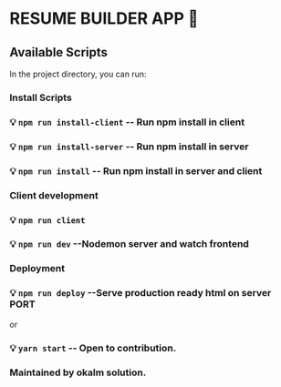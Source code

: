 # RESUME BUILDER APP 🚀

## Available Scripts


In the project directory, you can run:

### Install Scripts

### 💡 `npm run install-client` -- Run npm install in client
###  💡 `npm run install-server` -- Run npm install in server
### 💡 `npm run install` -- Run npm install in server and client

### Client development

### 💡 `npm run client`

### 💡 `npm run dev` --Nodemon server and watch frontend
### Deployment

### 💡 `npm run deploy` --Serve production ready html on server PORT

or 
### 💡 `yarn start` -- Open to contribution.


### Maintained by okalm solution.

